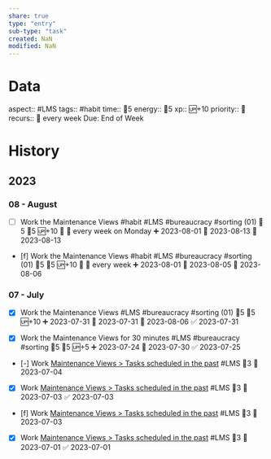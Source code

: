 ```yaml
---
share: true
type: "entry"
sub-type: "task"
created: NaN 
modified: NaN
---
```

# Data
aspect:: #LMS 
tags:: #habit
time:: 🍅5
energy:: 🥄5
xp:: 🆙+10
priority:: 🔼
recurs:: 🔁 every week
Due: End of Week
# History
## 2023
### 08 - August
- [ ] Work the Maintenance Views #habit #LMS #bureaucracy #sorting (01) 🍅5 🥄5 🆙+10 🔼 🔁 every week on Monday ➕ 2023-08-01 🛫 2023-08-13 📅 2023-08-13
- [f] Work the Maintenance Views #habit #LMS #bureaucracy #sorting (01) 🍅5 🥄5 🆙+10 🔼 🔁 every week ➕ 2023-08-01 🛫 2023-08-05 📅 2023-08-06
### 07 - July
- [x] Work the Maintenance Views #LMS #bureaucracy #sorting (01) 🍅5 🥄5 🆙+10 ➕ 2023-07-31 🛫 2023-07-31 📅 2023-08-06 ✅ 2023-07-31

- [x] Work the Maintenance Views for 30 minutes #LMS #bureaucracy #sorting 🍅5 🥄5 🆙+5 ➕ 2023-07-24 📅 2023-07-30 ✅ 2023-07-25
- [-] Work [Maintenance Views > Tasks scheduled in the past](./02%20-%20Tools/Maintenance%20Views.md#Tasks%20scheduled%20in%20the%20past) #LMS 🥄3 📅 2023-07-04
- [x] Work [Maintenance Views > Tasks scheduled in the past](./02%20-%20Tools/Maintenance%20Views.md#Tasks%20scheduled%20in%20the%20past) #LMS 🥄3 📅 2023-07-03 ✅ 2023-07-03
- [f] Work [Maintenance Views > Tasks scheduled in the past](./02%20-%20Tools/Maintenance%20Views.md#Tasks%20scheduled%20in%20the%20past) #LMS 🥄3 📆2023-07-03
- [x] Work [Maintenance Views > Tasks scheduled in the past](./02%20-%20Tools/Maintenance%20Views.md#Tasks%20scheduled%20in%20the%20past) #LMS 🥄3 📅 2023-07-01 ✅ 2023-07-01






